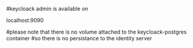 #keycloack admin is available on 

localhost:9090

#please note that there is no volume attached to the keycloack-postgres container
#so there is no persistance to the identity server